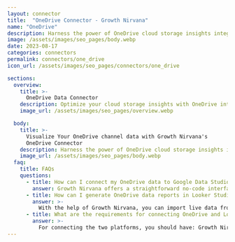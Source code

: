 ```yaml
---
layout: connector
title:  "OneDrive Connector - Growth Nirvana"
name: "OneDrive"
description: Harness the power of OneDrive cloud storage insights integrated into Looker Studio for strategic document management decisions.
image: /assets/images/seo_pages/body.webp
date: 2023-08-17
categories: connectors
permalink: connectors/one_drive
icon_url: /assets/images/seo_pages/connectors/one_drive

sections:
  overview:
    title: >-
      OneDrive Data Connector
    description: Optimize your cloud storage insights with OneDrive integration. Seamlessly merge file and document data from OneDrive with Looker Studio's analytical capabilities, unlocking insights that drive document management strategies, collaboration initiatives, and operational excellence.
    image_url: /assets/images/seo_pages/overview.webp

  body:
    title: >-
      Visualize Your OneDrive channel data with Growth Nirvana's
      OneDrive Connector
    description: Harness the power of OneDrive cloud storage insights integrated into Looker Studio for strategic document management decisions.
    image_url: /assets/images/seo_pages/body.webp
  faq:
    title: FAQs
    questions:
      - title: How can I connect my OneDrive data to Google Data Studio/Looker Studio?
        answer: Growth Nirvana offers a straightforward no-code interface to connect to OneDrive data sources.
      - title: How can I generate OneDrive data reports in Looker Studio?
        answer: >-
          With the help of Growth Nirvana, you can import live data from OneDrive into Looker Studio. These data can be viewed in charts, tables, and dashboards to generate branded reports that can be shared instantly.
      - title: What are the requirements for connecting OneDrive and Looker Studio?
        answer: >-
          For connecting the two platforms, you should have: Growth Nirvana Account and OneDrive Ads Account
---
```

